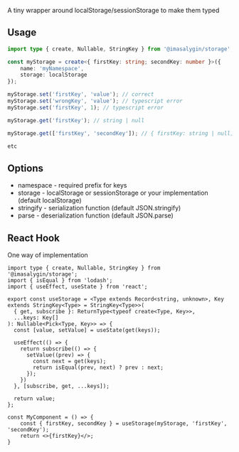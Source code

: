 A tiny wrapper around localStorage/sessionStorage to make them typed

## Usage

```ts
import type { create, Nullable, StringKey } from '@imasalygin/storage';

const myStorage = create<{ firstKey: string; secondKey: number }>({
    name: 'myNamespace',
    storage: localStorage
});

myStorage.set('firstKey', 'value'); // correct
myStorage.set('wrongKey', 'value'); // typescript error
myStorage.set('firstKey', 1); // typescript error

myStorage.get('firstKey'); // string | null

myStorage.get(['firstKey', 'secondKey']); // { firstKey: string | null; secondKey: number | null }

etc
```

## Options

- namespace - required prefix for keys
- storage - localStorage or sessionStorage or your implementation (default localStorage)
- stringify - serialization function (default JSON.stringify)
- parse - deserialization function (default JSON.parse)

## React Hook

One way of implementation

```tsx
import type { create, Nullable, StringKey } from '@imasalygin/storage';
import { isEqual } from 'lodash';
import { useEffect, useState } from 'react';

export const useStorage = <Type extends Record<string, unknown>, Key extends StringKey<Type> = StringKey<Type>>(
  { get, subscribe }: ReturnType<typeof create<Type, Key>>,
  ...keys: Key[]
): Nullable<Pick<Type, Key>> => {
  const [value, setValue] = useState(get(keys));

  useEffect(() => {
    return subscribe(() => {
      setValue((prev) => {
        const next = get(keys);
        return isEqual(prev, next) ? prev : next;
      });
    })
  }, [subscribe, get, ...keys]);

  return value;
};

const MyComponent = () => {
    const { firstKey, secondKey } = useStorage(myStorage, 'firstKey', 'secondKey');
    return <>{firstKey}</>;
}
```
